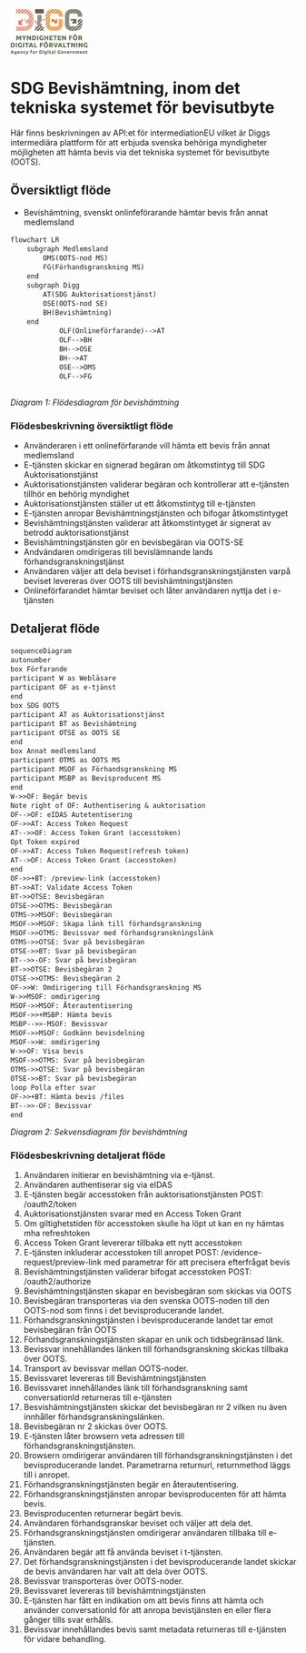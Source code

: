 ![Logo](/images/digg.png)

# SDG Bevishämtning, inom det tekniska systemet för bevisutbyte
Här finns beskrivningen av API:et för intermediationEU vilket är Diggs intermediära plattform för att erbjuda svenska behöriga myndigheter möjligheten att hämta bevis via det tekniska systemet för bevisutbyte (OOTS).

## Översiktligt flöde
* Bevishämtning, svenskt onlinfeförarande hämtar bevis från annat medlemsland
```mermaid
flowchart LR
    subgraph Medlemsland
        OMS(OOTS-nod MS)
        FG(Förhandsgranskning MS)
    end
    subgraph Digg
        AT(SDG Auktorisationstjänst)
        OSE(OOTS-nod SE)
        BH(Bevishämtning)
    end
            OLF(Onlineförfarande)-->AT
            OLF-->BH
            BH-->OSE
            BH-->AT
            OSE-->OMS
            OLF-->FG
    
```
*Diagram 1: Flödesdiagram för bevishämtning*




### Flödesbeskrivning översiktligt flöde

* Använderaren i ett onlineförfarande vill hämta ett bevis från annat medlemsland
* E-tjänsten skickar en signerad begäran om åtkomstintyg till SDG Auktorisationstjänst
* Auktorisationstjänsten validerar begäran och kontrollerar att e-tjänsten tillhör en behörig myndighet
* Auktorisationstjänsten ställer ut ett åtkomstintyg till e-tjänsten
* E-tjänsten anropar Bevishämtningstjänsten och bifogar åtkomstintyget
* Bevishämtningstjänsten validerar att åtkomstintyget är signerat av betrodd auktorisationstjänst
* Bevishämtningstjänsten gör en bevisbegäran via OOTS-SE
* Andvändaren omdirigeras till bevislämnande lands förhandsgranskningstjänst
* Användaren väljer att dela beviset i förhandsgranskningstjänsten varpå beviset levereras över OOTS till bevishämtningstjänsten
* Onlineförfarandet hämtar beviset och låter användaren nyttja det i e-tjänsten


## Detaljerat flöde

```mermaid
sequenceDiagram
autonumber
box Förfarande
participant W as Webläsare
participant OF as e-tjänst
end
box SDG OOTS
participant AT as Auktorisationstjänst
participant BT as Bevishämtning 
participant OTSE as OOTS SE
end
box Annat medlemsland
participant OTMS as OOTS MS
participant MSOF as Förhandsgranskning MS
participant MSBP as Bevisproducent MS
end
W->>OF: Begär bevis
Note right of OF: Authentisering & auktorisation
OF-->OF: eIDAS Autetentisering
OF->>AT: Access Token Request
AT-->>OF: Access Token Grant (accesstoken)
Opt Token expired
OF->>AT: Access Token Request(refresh token)
AT-->OF: Access Token Grant (accesstoken)
end
OF->>+BT: /preview-link (accesstoken)
BT->>AT: Validate Access Token
BT->>OTSE: Bevisbegäran
OTSE->>OTMS: Bevisbegäran
OTMS->>MSOF: Bevisbegäran
MSOF->>MSOF: Skapa länk till förhandsgranskning
MSOF->>OTMS: Bevissvar med förhandsgranskningslänk
OTMS->>OTSE: Svar på bevisbegäran
OTSE->>BT: Svar på bevisbegäran
BT-->>-OF: Svar på bevisbegäran
BT->>OTSE: Bevisbegäran 2
OTSE->>OTMS: Bevisbegäran 2
OF->>W: Omdirigering till Förhandsgranskning MS
W->>MSOF: omdirigering
MSOF->>MSOF: Återautentisering
MSOF->>+MSBP: Hämta bevis
MSBP-->>-MSOF: Bevissvar
MSOF->>MSOF: Godkänn bevisdelning
MSOF->>W: omdirigering
W->>OF: Visa bevis
MSOF->>OTMS: Svar på bevisbegäran
OTMS->>OTSE: Svar på bevisbegäran
OTSE->>BT: Svar på bevisbegäran
loop Polla efter svar
OF->>+BT: Hämta bevis /files
BT-->>-OF: Bevissvar
end
```
*Diagram 2: Sekvensdiagram för bevishämtning*

### Flödesbeskrivning detaljerat flöde
1. Användaren initierar en bevishämtning via e-tjänst.
2. Användaren authentiserar sig via eIDAS
3. E-tjänsten begär accesstoken från auktorisationstjänsten POST: /oauth2/token
4. Auktorisationstjänsten svarar med en Access Token Grant
5. Om giltighetstiden för accesstoken skulle ha löpt ut kan en ny hämtas mha refreshtoken
6. Access Token Grant levererar tillbaka ett nytt accesstoken
7. E-tjänsten inkluderar accesstoken till anropet POST: /evidence-request/preview-link med parametrar för att precisera efterfrågat bevis
8. Bevishämtningstjänsten validerar bifogat accesstoken POST: /oauth2/authorize
9. Bevishämtningstjänsten skapar en bevisbegäran som skickas via OOTS
10. Bevisbegäran transporteras via den svenska OOTS-noden till den OOTS-nod som finns i det bevisproducerande landet.
11. Förhandsgranskningstjänsten i bevisproducerande landet tar emot bevisbegäran från OOTS
12. Förhandsgranskningstjänsten skapar en unik och tidsbegränsad länk.
13. Bevissvar innehållandes länken till förhandsgranskning skickas tillbaka över OOTS.
14. Transport av bevissvar mellan OOTS-noder.
15. Bevissvaret levereras till Bevishämtningstjänsten
16. Bevissvaret innehållandes länk till förhandsgranskning samt conversationId returneras till e-tjänsten
17. Besvishämtningstjänsten skickar det bevisbegäran nr 2 vilken nu även innhåller förhandsgranskningslänken.
18. Bevisbegäran nr 2 skickas över OOTS.
19. E-tjänsten låter browsern veta adressen till förhandsgranskningstjänsten.
20. Browsern omdirigerar användaren till förhandsgranskningstjänsten i det bevisproducerande landet. Parametrarna returnurl, returnmethod läggs till i anropet.
22. Förhandsgranskningstjänsten begär en återautentisering.
23. Förhandsgranskningstjänsten anropar bevisproducenten för att hämta bevis.
24. Bevisproducenten returnerar begärt bevis.
25. Användaren förhandsgranskar beviset och väljer att dela det.
26. Förhandsgranskningstjänsten omdirigerar användaren tillbaka till e-tjänsten.
27. Användaren begär att få använda beviset i t-tjänsten.
28. Det förhandsgranskningstjänsten i det bevisproducerande landet skickar de bevis användaren har valt att dela över OOTS.
29. Bevissvar transporteras över OOTS-noder.
30. Bevissvaret levereras till bevishämtningstjänsten
31. E-tjänsten har fått en indikation om att bevis finns att hämta och använder conversationId för att anropa bevistjänsten en eller flera gånger tills svar erhålls.
32. Bevissvar innehållandes bevis samt metadata returneras till e-tjänsten för vidare behandling. 

